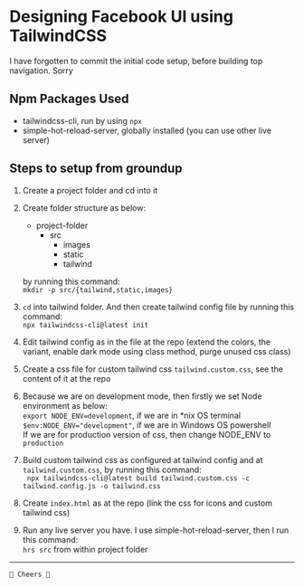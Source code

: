 # Designing Facebook UI using TailwindCSS

I have forgotten to commit the initial code setup, before building top navigation. Sorry

## Npm Packages Used

- tailwindcss-cli, run by using `npx`
- simple-hot-reload-server, globally installed (you can use other live server)

## Steps to setup from groundup

1. Create a project folder and cd into it
2. Create folder structure as below:

   - project-folder
     - src
       - images
       - static
       - tailwind

   by running this command:<br />
   `mkdir -p src/{tailwind,static,images} `

3. `cd` into tailwind folder. And then create tailwind config file by running this command:<br /> `npx tailwindcss-cli@latest init`
4. Edit tailwind config as in the file at the repo (extend the colors, the variant, enable dark mode using class method, purge unused css class)
5. Create a css file for custom tailwind css `tailwind.custom.css`, see the content of it at the repo
6. Because we are on development mode, then firstly we set Node environment as below: <br />
   `export NODE_ENV=development`, if we are in \*nix OS terminal<br />
   `$env:NODE_ENV="development"`, if we are in Windows OS powershell<br />
   If we are for production version of css, then change NODE_ENV to `production`
7. Build custom tailwind css as configured at tailwind config and at `tailwind.custom.css`, by running this command: <br />
   ` npx tailwindcss-cli@latest build tailwind.custom.css -c tailwind.config.js -o tailwind.css` <br />
8. Create `index.html` as at the repo (link the css for icons and custom tailwind css)
9. Run any live server you have. I use simple-hot-reload-server, then I run this command: <br />
   `hrs src` from within project folder

---

    🚀 Cheers 🚀
